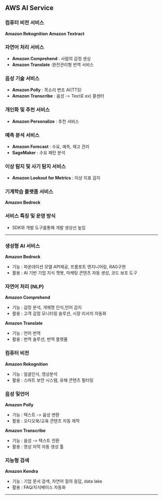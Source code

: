 ## AWS AI Service
### 컴퓨터 비전 서비스 
**Amazon Rekognition**
**Amazon Textract**

### 자연어 처리 서비스 
- **Amazon Comprehend** : 사람의 감정 센싱
- **Amazon Translate** :완전관리형 번역 서비스

### 음성 기술 서비스 
- **Amazon Polly** : 목소리 변조 AI(TTS)
- **Amazon Transcribe** : 음성 -> Text로 ex) 콜센터

### 개인화 및 추천 서비스
- **Amazon Personalize** : 추천 서비스 

### 예측 분석 서비스
- **Amazon Forecast** : 수요, 예측, 재고 관리
- **SageMaker** : 수요 패턴 분석 

### 이상 탐지 및 사기 탐지 서비스
- **Amazon Lookout for Metrics** : 이상 지표 감지

### 기계학습 플랫폼 서비스
**Amazon Bedrock**

### 서비스 특징 및 운영 방식
- SDK와 개발 도구를통해 개발 생상선 높임 

---
### 생성형 AI 서비스 
**Amazon Bedrock**
- 기능 : 파운데이션 모델 API제공, 프롬포트 엔지니어링, RAG구현
- 활용 : AI 기반 기업 지식 챗봇, 마케팅 콘텐츠 자동 생성, 코드 보조 도구 

### 자연어 처리 (NLP)
**Amazon Comprehend**
- 기능 : 감정 분석, 개체명 인식,언어 감지
- 활용 : 고객 감정 모니터링 솔루션, 시장 리서치 자동화 

**Amazon Translate**
- 기능 : 언어 번역
- 활용 : 번역 솔루션, 번역 플랫폼

### 컴퓨터 비전
**Amazon Rekognition**
- 기능 : 얼굴인식, 영상분석 
- 활용 : 스마트 보안 시스템, 유해 콘텐츠 필터링

### 음성 및언어 
**Amazon Polly**
- 기능 : 텍스트 -> 음성 변환
- 활용 : 오디오북/교육 콘텐츠 자동 제작

**Amazon Transcribe**
- 기능 : 음성 -> 텍스트 전환
- 활용 : 영상 자막 자동 생성 툴 

### 지능형 검색 
**Amazon Kendra**
- 기능 : 기업 문서 검색, 자연어 질의 응답, data lake
- 활용 : FAQ/지식베이스 자동화 

---
